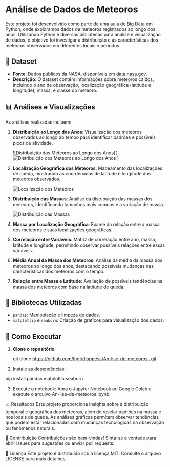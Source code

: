 # Análise de Dados de Meteoros

Este projeto foi desenvolvido como parte de uma aula de Big Data em Python, onde exploramos dados de meteoros registrados ao longo dos anos. Utilizando Python e diversas bibliotecas para análise e visualização de dados, o objetivo foi investigar a distribuição e as características dos meteoros observados em diferentes locais e períodos.

## 📁 Dataset

- **Fonte**: Dados públicos da NASA, disponíveis em [data.nasa.gov](https://data.nasa.gov/resource/y77d-th95.csv).
- **Descrição**: O dataset contém informações sobre meteoros caídos, incluindo o ano de observação, localização geográfica (latitude e longitude), massa, e classe do meteoro.

## 📊 Análises e Visualizações

As análises realizadas incluem:

1. **Distribuição ao Longo dos Anos**: Visualização dos meteoros observados ao longo do tempo para identificar padrões e possíveis picos de atividade.
   
   ![Distribuição dos Meteoros ao Longo dos Anos](![Distribuição dos Meteoros ao Longo dos Anos](https://github.com/user-attachments/assets/8e3ec551-67ea-42ac-be4c-2b7ee2cfc933)
) <!-- Substitua com o caminho correto da imagem se necessário -->

2. **Localização Geográfica dos Meteoros**: Mapeamento das localizações de queda, mostrando as coordenadas de latitude e longitude dos meteoros observados.
   
   ![Localização dos Meteoros](images/localizacao_meteoros.png)

3. **Distribuição das Massas**: Análise da distribuição das massas dos meteoros, identificando tamanhos mais comuns e a variação de massa.
   
   ![Distribuição das Massas](images/distribuicao_massas.png)

4. **Massa por Localização Geográfica**: Exame da relação entre a massa dos meteoros e suas localizações geográficas.

5. **Correlação entre Variáveis**: Matriz de correlação entre ano, massa, latitude e longitude, permitindo observar possíveis relações entre essas variáveis.

6. **Média Anual da Massa dos Meteoros**: Análise da média da massa dos meteoros ao longo dos anos, destacando possíveis mudanças nas características dos meteoros com o tempo.

7. **Relação entre Massa e Latitude**: Avaliação de possíveis tendências na massa dos meteoros com base na latitude de queda.

## 📘 Bibliotecas Utilizadas

- `pandas`: Manipulação e limpeza de dados.
- `matplotlib` e `seaborn`: Criação de gráficos para visualização dos dados.

## 🚀 Como Executar

1. **Clone o repositório**:

   git clone https://github.com/Ingridloppess/An-lise-de-meteoros-.git

2.   Instale as dependências:

pip install pandas matplotlib seaborn

3.  Execute o notebook: Abra o Jupyter Notebook ou Google Colab e execute o arquivo An-lise-de-meteoros.ipynb.
   
📈 Resultados
Este projeto proporciona insights sobre a distribuição temporal e geográfica dos meteoros, além de revelar padrões na massa e nos locais de queda. As análises gráficas permitem observar tendências que podem estar relacionadas com mudanças tecnológicas na observação ou fenômenos naturais.

🤝 Contribuição
Contribuições são bem-vindas! Sinta-se à vontade para abrir issues para sugestões ou enviar pull requests.

📝 Licença
Este projeto é distribuído sob a licença MIT. Consulte o arquivo LICENSE para mais detalhes.

